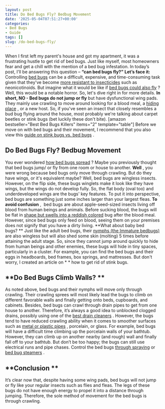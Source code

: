 ```yaml
---
layout: post
title: Do Bed Bugs Fly? Bedbug Movement
date: '2025-05-04T07:51:27+00:00'
categories:
- Bed Bugs
- Guide
tags: []
slug: /do-bed-bugs-fly/
---
```


When I first left my parent's house and got my apartment, it was a frustrating hustle to get rid of bed bugs. Just like myself, most homeowners fear and get a chill with the mention of a bed bug infestation. In today’s post, I'll be answering this question –
**“can bed bugs fly?”**
**Let’s face it:**
Controlling
[bed bugs](https://www.cornellcollege.edu/student-health/bed-bug-info.shtml)
can be a difficult, expensive, and time-consuming task given that they've become
[more resistant to insecticides](https://www.bbc.com/news/science-environment-35421742)
such as neonicotinoids. But imagine what it would be like if
[bed bugs could also fly](https://pestpolicy.com/where-do-bed-bugs-hide/)
? Well, this would be a notable horror. So, let's dive right in for more details.
**In short, NO - Bed bugs do not jump or fly**
but have dysfunctional wing pads. They mainly use crawling to move around looking for a blood meal, a
[hiding place](https://pestpolicy.com/where-do-fleas-live/)
, or a new host.
So, if you've seen an insect that closely resembles a bud bug flying around the house, most probably we're talking about carpet beetles or stink bugs (bet luckily these don't bite).
[amazon bestseller="Best Bed Bugs Killers" items="2" template="table"]
Before we move on with bed bugs and their movement, I recommend that you also view this
[guide on stink bugs vs. bed bugs](https://pestpolicy.com/stink-bugs-vs-bed-bugs/)
.
## Do Bed Bugs Fly? Bedbug Movement
You ever wondered
[how bed bugs spread](https://pestpolicy.com/how-do-bed-bugs-spread/)
? Maybe you previously thought that bed bugs jump/ or fly from one room or house to another.
**Well**
, you were wrong because bed bugs only move through crawling. But do they have wings, or it's equivalent maybe?
Well, bed bugs are wingless insects. However, on the flip side, these bugs winglets make it look like they have wings, but the wings do not develop fully.
So, the flat body (oval too) and underdeveloped wings are the bugs' key features. To put it into perspective, bed bugs are something just some inches larger than your largest fleas.
**To avoid confusion**
,  bed bugs are about apple-seed-sized insects living off blood from human beings and animals. Before sucking blood, the bugs will be flat in
[shape but swells into a reddish colored](https://pestpolicy.com/what-is-flea-dirt/)
bug after the blood meal. However, since bed bugs only feed on blood, seeing them on your premises does not signify that you have a dirty living.
**What about baby bed bugs? **
Just like the adult bed bugs, their
[nymphs (the Immature bedbugs)](https://pestpolicy.com/baby-bed-bugs/)
are also wingless but will also shed some skin (molting) 5 times before attaining the adult stage.
So, since they cannot jump around quickly to hide from human beings and other enemies, these bugs will hide in tiny spaces, particularly in a cluster.
For example, you can find the bed bugs and their eggs in headboards, bed frames, box springs, and mattresses. But don't worry, I created an article on
* *
how to get rid of stink bugs.
## **Do Bed Bugs Climb Walls? **
As noted above, bed bugs and their nymphs will move only through crawling. Their crawling sprees will most likely lead the bugs to climb on different favorable walls and finally getting onto beds, cupboards, and cabinets.
Besides, bed bugs can crawl through drain pipes to get from one house to another. Therefore, it’s always a good idea to unblocked clogged drains, possibly using one of the
[best drain cleaners](https://pestpolicy.com/best-drain-cleaner//)
.
However, the bugs tend to have reduced crawling ability when it comes to smoother surfaces such as
[metal or plastic pipes](https://pestpolicy.com/can-bed-bugs-climb-metal-or-plastic/)
, porcelain, or glass.
For example, bed bugs will have a difficult time climbing up the porcelain walls of your bathtub. However, they can climb up on another nearby (and rough) wall and finally fall off to your bathtub.
But don’t be too happy; the bugs can still use electrical runs and pipe chases. Control the bed bugs
[through spraying](https://pestpolicy.com/best-bed-bug-spray/)
or
[bed bug steamers](https://pestpolicy.com/best-bed-bug-steamer/)
.
## **Conclusion **
It’s clear now that, despite having some wing pads, bed bugs will not jump or fly like your regular insects such as flies and fleas.
The legs of these bugs do not have enough energy to propel it into a distance through jumping. Therefore, the sole method of movement for the bed bugs is through crawling.
